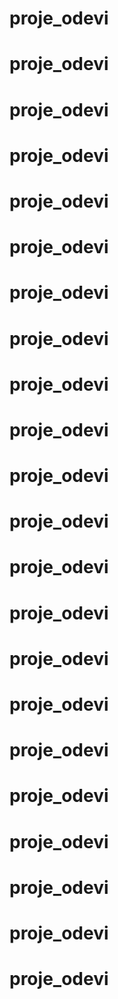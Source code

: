 # proje_odevi
# proje_odevi
# proje_odevi
# proje_odevi
# proje_odevi
# proje_odevi
# proje_odevi
# proje_odevi
# proje_odevi
# proje_odevi
# proje_odevi
# proje_odevi
# proje_odevi
# proje_odevi
# proje_odevi
# proje_odevi
# proje_odevi
# proje_odevi
# proje_odevi
# proje_odevi
# proje_odevi
# proje_odevi
